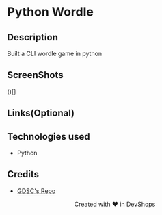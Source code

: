 # Python Wordle

## Description

Built a CLI wordle game in python

## ScreenShots

()[]

## Links(Optional)

## Technologies used
- Python

## Credits
- [GDSC's Repo](https://github.com/USFGDSC/Py-wordle)


<p align=center>
Created with ❤️ in DevShops
</p>
